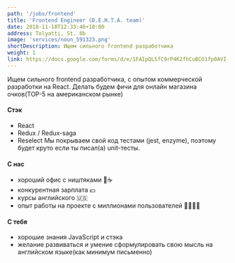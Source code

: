 ```yaml
---
path: '/jobs/frontend'
title: 'Frontend Engineer (D.E.H.T.A. team)'
date: 2018-11-18T12:33:46+10:00
address: Tolyatti, St. 8b
image: 'services/noun_591323.png'
shortDescription: Ищем сильного frontend разработчика
weight: 1
link: https://docs.google.com/forms/d/e/1FAIpQLSfC9rP4K2fhCuBCO1fp0AVI-8yYmRijFwYwVbH1q-KEjWJozA/viewform
---
```


Ищем сильного frontend разработчика, с опытом коммерческой разработки на React.
Делать будем фичи для онлайн магазина очков(TOP-5 на американском рынке)

#### Стэк

- React
- Redux / Redux-saga
- Reselect
Мы покрываем свой код тестами (jest, enzyme), поэтому будет круто если ты писал(а) unit-тесты.

#### С нас

- хороший офис с ништяками 🍪☕
- конкурентная зарплата 💵
- курсы английского 🇺🇸
- опыт работы на проекте с миллионами пользователей 👨‍👩‍👦‍👦

#### С тебя

- хорошие знания JavaScript и стэка
- желание развиваться и умение сформулировать свою мысль на английском языке(как минимум письменно)
